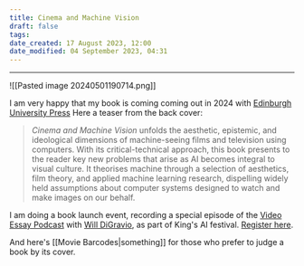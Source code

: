 ```yaml
---
title: Cinema and Machine Vision
draft: false
tags:
date_created: 17 August 2023, 12:00
date_modified: 04 September 2023, 04:31
---
```

---

![[Pasted image 20240501190714.png]]

I am very happy that my book is coming coming out in 2024 with [Edinburgh University Press](https://edinburghuniversitypress.com/book-cinema-and-machine-vision.html)
Here a teaser from the back cover:

>_Cinema and Machine Vision_ unfolds the aesthetic, epistemic, and ideological dimensions of machine-seeing films and television using computers. With its critical-technical approach, this book presents to the reader key new problems that arise as AI becomes integral to visual culture. It theorises machine through a selection of aesthetics, film theory, and applied machine learning research, dispelling widely held assumptions about computer systems designed to watch and make images on our behalf. 

I am doing a book launch event, recording a special episode of the [Video Essay Podcast](https://thevideoessay.com/) with [Will DiGravio](https://www.willdigravio.com/), as part of King's AI festival. [Register here](https://www.kcl.ac.uk/events/cinema-and-machine-vision).

And here's [[Movie Barcodes|something]] for those who prefer to judge a book by its cover.


